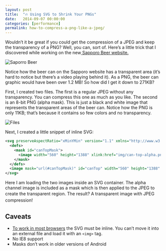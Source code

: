```yaml
---
layout: post
title:  "🔥 Using SVG to Shrink Your PNGs"
date:   2014-09-07 00:00:00
categories: [performance]
permalink: how-to-compress-a-png-like-a-jpeg/
---
```


Wouldn’t it be great if you could get the compression of a JPEG and keep the transparency of a PNG? Well, you can, sort of. Here’s a little trick that I discovered while working on the new<a href="http://sapporobeer.ca" target="_blank"> Sapporo Beer website.</a>

![Saporro Beer](http://peterhrynkow.com/wp-content/uploads/2014/09/sapporo.jpg)

Notice how the beer can on the Sapporo website has a transparent area (it’s hard to notice but there’s a video playing behind it). As a PNG, the beer can graphic would have been over 1.2 MB! So how did I get it down to 271KB?

First, I created two files. The first is a regular JPEG without any transparency. You can compress this one as much as you like. The second is an 8-bit PNG (alpha mask). This is just a black and white image that represents the transparent areas of the beer can. Notice how the PNG is only 11KB; that’s because it contains so few colors and no transparency.

![Files](http://peterhrynkow.com/wp-content/uploads/2014/09/2files1.jpg)

Next, I created a little snippet of inline SVG:

```xml
<svg preserveAspectRatio="xMinYMin" version="1.1" xmlns="http://www.w3.org/2000/svg" xmlns:xlink="http://www.w3.org/1999/xlink" viewBox="0 0 560 1388">
  <defs>
    <mask id="canTopMask">
      <image width="560" height="1388" xlink:href="img/can-top-alpha.png"></image>
    </mask>
  </defs>
  <image mask="url(#canTopMask)" id="canTop" width="560" height="1388" xlink:href="can-top.jpg"></image>
</svg>
```

Here I am loading the two images inside an SVG container. The alpha channel image is included as a mask which is then applied to the JPEG to create the transparent region. <span style="line-height: 1.5em;">The result? A transparent image with JPEG compression!</span>
## Caveats
- [To work in most browsers](http://codepen.io/shshaw/full/IDbqC/) the SVG must be inline. You can’t move it into an external file and load it with an `<img>` tag.
- No IE8 support
- Masks don’t work in older versions of Android
